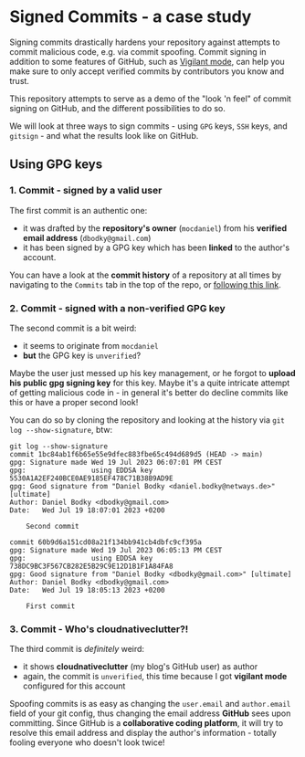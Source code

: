 # Signed Commits - a case study

Signing commits drastically hardens your repository against attempts to commit malicious code, e.g. via commit spoofing. Commit signing in addition to some features of GitHub, such as [Vigilant mode](https://docs.github.com/en/authentication/managing-commit-signature-verification/displaying-verification-statuses-for-all-of-your-commits), can help you make sure to only accept verified commits by contributors you know and trust. 

This repository attempts to serve as a demo of the "look 'n feel" of commit signing on GitHub, and the different possibilities to do so.

We will look at three ways to sign commits - using `GPG` keys, `SSH` keys, and `gitsign` - and what the results look like on GitHub.

## Using GPG keys

### 1. Commit - signed by a valid user

The first commit is an authentic one:

- it was drafted by the **repository's owner** (`mocdaniel`) from his **verified email address** (`dbodky@gmail.com`)
- it has been signed by a GPG key which has been **linked** to the author's account.

You can have a look at the **commit history** of a repository at all times by navigating to the `Commits` tab in the top of the repo, or [following this link](https://github.com/mocdaniel/signed-commits-case-study/commits/main).

### 2. Commit - signed with a non-verified GPG key

The second commit is a bit weird:

- it seems to originate from `mocdaniel`
- **but** the GPG key is `unverified`?

Maybe the user just messed up his key management, or he forgot to **upload his public gpg signing key** for this key. Maybe it's a quite intricate attempt of getting malicious code in - in general it's better do decline commits like this or have a proper second look!

You can do so by cloning the repository and looking at the history via `git log --show-signature`, btw:

```console
git log --show-signature
commit 1bc84ab1f6b65e55e9dfec883fbe65c494d689d5 (HEAD -> main)
gpg: Signature made Wed 19 Jul 2023 06:07:01 PM CEST
gpg:                using EDDSA key 5530A1A2EF240BCE0AE9185EF478C71B38B9AD9E
gpg: Good signature from "Daniel Bodky <daniel.bodky@netways.de>" [ultimate]
Author: Daniel Bodky <dbodky@gmail.com>
Date:   Wed Jul 19 18:07:01 2023 +0200

    Second commit

commit 60b9d6a151cd08a21f134bb941cb4dbfc9cf395a
gpg: Signature made Wed 19 Jul 2023 06:05:13 PM CEST
gpg:                using EDDSA key 738DC9BC3F567CB282E5B29C9E12D1B1F1A84FA8
gpg: Good signature from "Daniel Bodky <dbodky@gmail.com>" [ultimate]
Author: Daniel Bodky <dbodky@gmail.com>
Date:   Wed Jul 19 18:05:13 2023 +0200

    First commit
```
### 3. Commit - Who's cloudnativeclutter?!

The third commit is *definitely* weird:

- it shows **cloudnativeclutter** (my blog's GitHub user) as author
- again, the commit is `unverified`, this time because I got **vigilant mode** configured for this account

Spoofing commits is as easy as changing the `user.email` and `author.email` field of your git config, thus changing the email address **GitHub** sees upon committing. Since GitHub is a **collaborative coding platform**, it will try to resolve this email address and display the author's information - totally fooling everyone who doesn't look twice!

